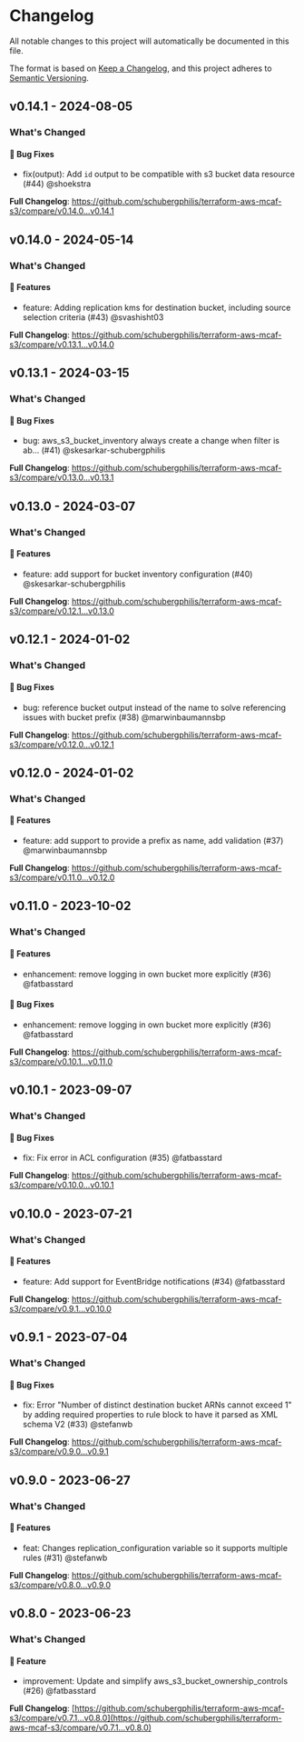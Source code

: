 # Changelog

All notable changes to this project will automatically be documented in this file.

The format is based on [Keep a Changelog](https://keepachangelog.com/en/1.0.0/),
and this project adheres to [Semantic Versioning](https://semver.org/spec/v2.0.0.html).

## v0.14.1 - 2024-08-05

### What's Changed

#### 🐛 Bug Fixes

* fix(output): Add `id` output to be compatible with s3 bucket data resource (#44) @shoekstra

**Full Changelog**: https://github.com/schubergphilis/terraform-aws-mcaf-s3/compare/v0.14.0...v0.14.1

## v0.14.0 - 2024-05-14

### What's Changed

#### 🚀 Features

* feature: Adding replication kms for destination bucket, including source selection criteria (#43) @svashisht03

**Full Changelog**: https://github.com/schubergphilis/terraform-aws-mcaf-s3/compare/v0.13.1...v0.14.0

## v0.13.1 - 2024-03-15

### What's Changed

#### 🐛 Bug Fixes

* bug: aws_s3_bucket_inventory always create a change when filter is ab… (#41) @skesarkar-schubergphilis

**Full Changelog**: https://github.com/schubergphilis/terraform-aws-mcaf-s3/compare/v0.13.0...v0.13.1

## v0.13.0 - 2024-03-07

### What's Changed

#### 🚀 Features

* feature: add support for bucket inventory configuration (#40) @skesarkar-schubergphilis

**Full Changelog**: https://github.com/schubergphilis/terraform-aws-mcaf-s3/compare/v0.12.1...v0.13.0

## v0.12.1 - 2024-01-02

### What's Changed

#### 🐛 Bug Fixes

* bug: reference bucket output instead of the name to solve referencing issues with bucket prefix (#38) @marwinbaumannsbp

**Full Changelog**: https://github.com/schubergphilis/terraform-aws-mcaf-s3/compare/v0.12.0...v0.12.1

## v0.12.0 - 2024-01-02

### What's Changed

#### 🚀 Features

* feature: add support to provide a prefix as name, add validation (#37) @marwinbaumannsbp

**Full Changelog**: https://github.com/schubergphilis/terraform-aws-mcaf-s3/compare/v0.11.0...v0.12.0

## v0.11.0 - 2023-10-02

### What's Changed

#### 🚀 Features

- enhancement: remove logging in own bucket more explicitly (#36) @fatbasstard

#### 🐛 Bug Fixes

- enhancement: remove logging in own bucket more explicitly (#36) @fatbasstard

**Full Changelog**: https://github.com/schubergphilis/terraform-aws-mcaf-s3/compare/v0.10.1...v0.11.0

## v0.10.1 - 2023-09-07

### What's Changed

#### 🐛 Bug Fixes

- fix: Fix error in ACL configuration (#35) @fatbasstard

**Full Changelog**: https://github.com/schubergphilis/terraform-aws-mcaf-s3/compare/v0.10.0...v0.10.1

## v0.10.0 - 2023-07-21

### What's Changed

#### 🚀 Features

- feature: Add support for EventBridge notifications (#34) @fatbasstard

**Full Changelog**: https://github.com/schubergphilis/terraform-aws-mcaf-s3/compare/v0.9.1...v0.10.0

## v0.9.1 - 2023-07-04

### What's Changed

#### 🐛 Bug Fixes

- fix: Error "Number of distinct destination bucket ARNs cannot exceed 1" by adding required properties to rule block to have it parsed as XML schema V2 (#33) @stefanwb

**Full Changelog**: https://github.com/schubergphilis/terraform-aws-mcaf-s3/compare/v0.9.0...v0.9.1

## v0.9.0 - 2023-06-27

### What's Changed

#### 🚀 Features

- feat: Changes replication_configuration variable so it supports multiple rules (#31) @stefanwb

**Full Changelog**: https://github.com/schubergphilis/terraform-aws-mcaf-s3/compare/v0.8.0...v0.9.0

## v0.8.0 - 2023-06-23

### What's Changed

#### 🚀 Feature

- improvement: Update and simplify aws_s3_bucket_ownership_controls (#26) @fatbasstard

**Full Changelog**: [https://github.com/schubergphilis/terraform-aws-mcaf-s3/compare/v0.7.1...v0.8.0](https://github.com/schubergphilis/terraform-aws-mcaf-s3/compare/v0.7.1...v0.8.0)
